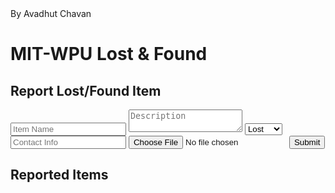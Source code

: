 <!DOCTYPE html>
<html lang="en">
<head>
  <meta charset="UTF-8">
  <meta name="viewport" content="width=device-width, initial-scale=1.0">
  <title>MIT-WPU Lost & Found</title>
  <script src="https://cdn.tailwindcss.com"></script>
</head>
<body class="bg-gray-900 text-gray-100 min-h-screen flex flex-col items-center p-4">
  <div class="text-md text-gray-400 mb-4 text-center">By Avadhut Chavan</div>
  <h1 class="text-3xl font-bold text-blue-400 mb-6">MIT-WPU Lost & Found</h1>
  <!-- Form to Add Item -->
  <div class="bg-gray-800 shadow-xl rounded-2xl p-6 w-full max-w-md">
    <h2 class="text-xl font-semibold mb-4">Report Lost/Found Item</h2>
    <form id="itemForm" class="space-y-3">
      <input type="text" id="itemName" placeholder="Item Name" class="w-full p-2 border border-gray-700 bg-gray-700 rounded text-white" required>
      <textarea id="itemDesc" placeholder="Description" class="w-full p-2 border border-gray-700 bg-gray-700 rounded text-white" required></textarea>
      <select id="itemType" class="w-full p-2 border border-gray-700 bg-gray-700 rounded text-white" required>
        <option value="Lost">Lost</option>
        <option value="Found">Found</option>
      </select>
      <input type="text" id="contact" placeholder="Contact Info" class="w-full p-2 border border-gray-700 bg-gray-700 rounded text-white" required>
      <input type="file" id="itemImage" accept="image/*" class="w-full p-2 border border-gray-700 bg-gray-700 rounded text-white">
      <button type="submit" class="w-full bg-blue-600 text-white py-2 rounded-xl hover:bg-blue-700 transition">Submit</button>
    </form>
  </div>
  <!-- Display Items -->
  <div class="mt-6 w-full max-w-md">
    <h2 class="text-2xl font-semibold mb-3">Reported Items</h2>
    <div id="itemList" class="space-y-3"></div>
  </div>
  <script type="module">
    import { initializeApp } from "https://www.gstatic.com/firebasejs/9.23.0/firebase-app.js";
    import { getFirestore, collection, addDoc, query, orderBy, onSnapshot, serverTimestamp } from "https://www.gstatic.com/firebasejs/9.23.0/firebase-firestore.js";
    const firebaseConfig = {
      apiKey: "AIzaSyAsk9z7BYzTjvKuZjXeCxG1gIGI-2Hd3RI",
      authDomain: "mitwpu-lostandfound.firebaseapp.com",
      projectId: "mitwpu-lostandfound",
      storageBucket: "mitwpu-lostandfound.firebasestorage.app",
      messagingSenderId: "203572077794",
      appId: "1:203572077794:web:4cff4f1af476e67fe26abb",
      measurementId: "G-X2ZKSZQ36W"
    };
    const app = initializeApp(firebaseConfig);
    const db = getFirestore(app);
    const itemForm = document.getElementById('itemForm');
    const itemList = document.getElementById('itemList');
    // Display items in real-time
    const itemsQuery = query(collection(db, 'items'), orderBy('timestamp', 'desc'));
    onSnapshot(itemsQuery, snapshot => {
      itemList.innerHTML = '';
      snapshot.forEach(doc => {
        const item = doc.data();
        const div = document.createElement('div');
        div.className = `p-4 rounded-xl shadow-md ${item.type === 'Lost' ? 'bg-red-900' : 'bg-green-900'}`;
        div.innerHTML = `
          ${item.image ? `<img src="${item.image}" alt="Item Image" class="mb-3 rounded-lg max-h-40 object-cover w-full">` : ''}
          <h3 class="font-bold text-lg">${item.name} <span class="text-sm text-gray-300">(${item.type})</span></h3>
          <p class="text-gray-200">${item.desc}</p>
          <p class="text-sm text-gray-400">Contact: ${item.contact}</p>
        `;
        itemList.appendChild(div);
      });
    });
    // Add new item
    itemForm.addEventListener('submit', (e) => {
      e.preventDefault();
      const name = document.getElementById('itemName').value;
      const desc = document.getElementById('itemDesc').value;
      const type = document.getElementById('itemType').value;
      const contact = document.getElementById('contact').value;
      const imageInput = document.getElementById('itemImage');
      const reader = new FileReader();
      reader.onload = function() {
        addDoc(collection(db, 'items'), {
          name, desc, type, contact,
          image: reader.result || null,
          timestamp: serverTimestamp()
        }).then(() => itemForm.reset());
      };
      if (imageInput.files[0]) {
        reader.readAsDataURL(imageInput.files[0]);
      } else {
        reader.onload();
      }
    });
  </script>
</body>
</html>
